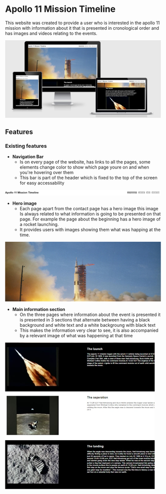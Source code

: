 # Apollo 11 Mission Timeline

This website was created to provide a user who is interested in the apollo 11 mission with information about it that is presented in cronological order and has images and videos relating to the events.

![Responsive Mockup](assets/images/responsiveness.jpg)

## Features
 
### Existing features

- __Navigation Bar__
    - Is on every page of the website, has links to all the pages, some elements change color to show which page youre on and when you're hovering over them
    - This bar is part of the header which is fixed to the top of the screen for easy accessability

![Nav Bar](assets/images/nav-bar.jpg)

- __Hero image__
    - Each page apart from the contact page has a hero image this image Is always related to what information is going to be presented on that page. For example the page about the beginning  has a hero image of a rocket launching.
    - It provides users with images showing them what was happing at the time.

![Hero image](assets/images/hero.jpg)


- __Main information section__
    - On the three pages where information about the event is presented it is presented in 3 sections that alternate between having a black background and white text and a white backgroung with black text
    - This makes the information very clear to see, it is also accompanied by a relevant image of what was happening at that time 

![main info](assets/images/info.jpg)